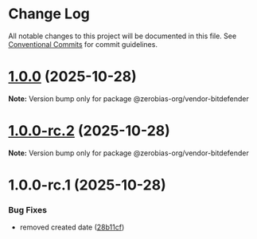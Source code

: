 # Change Log

All notable changes to this project will be documented in this file.
See [Conventional Commits](https://conventionalcommits.org) for commit guidelines.

# [1.0.0](https://github.com/zerobias-org/vendor/compare/@zerobias-org/vendor-bitdefender@1.0.0-rc.2...@zerobias-org/vendor-bitdefender@1.0.0) (2025-10-28)

**Note:** Version bump only for package @zerobias-org/vendor-bitdefender





# [1.0.0-rc.2](https://github.com/zerobias-org/vendor/compare/@zerobias-org/vendor-bitdefender@1.0.0-rc.1...@zerobias-org/vendor-bitdefender@1.0.0-rc.2) (2025-10-28)

**Note:** Version bump only for package @zerobias-org/vendor-bitdefender





# 1.0.0-rc.1 (2025-10-28)


### Bug Fixes

* removed created date ([28b11cf](https://github.com/zerobias-org/vendor/commit/28b11cf2563e9cdadd4b1dc83edd60d2fcd01df0))
